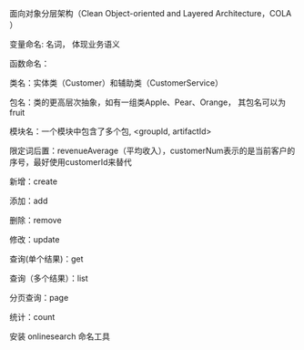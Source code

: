 面向对象分层架构（Clean Object-oriented and Layered Architecture，COLA ）

变量命名: 名词， 体现业务语义

函数命名：

类名：实体类（Customer）和辅助类（CustomerService）

包名：类的更高层次抽象，如有一组类Apple、Pear、Orange， 其包名可以为fruit

模块名：一个模块中包含了多个包, <groupId, artifactId>

限定词后置：revenueAverage（平均收入），customerNum表示的是当前客户的序号，最好使用customerId来替代

新增：create

添加：add

删除：remove

修改：update

查询(单个结果)：get

查询（多个结果）：list

分页查询：page

统计：count

安装 onlinesearch 命名工具